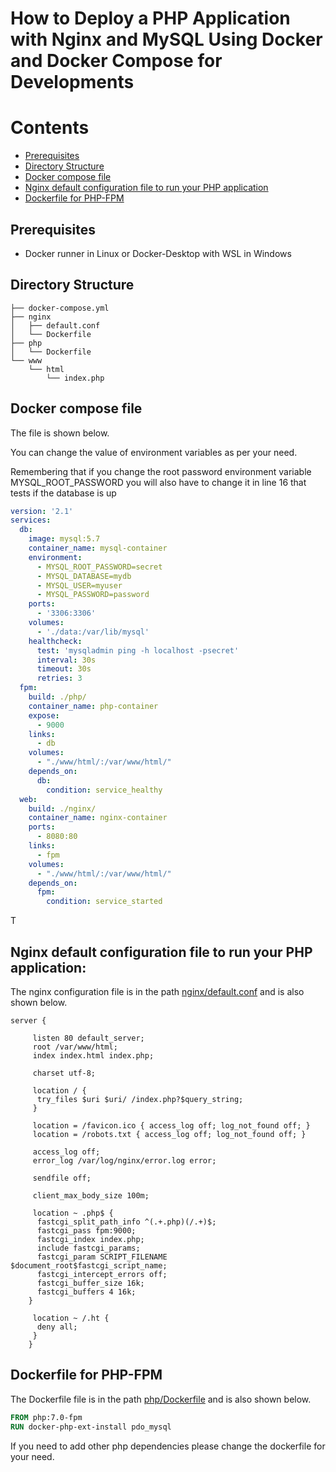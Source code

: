 # How to Deploy a PHP Application with Nginx and MySQL Using Docker and Docker Compose for Developments

# Contents
 - [Prerequisites](#prerequisites) 
 - [Directory Structure](#directory-structure)
 - [Docker compose file](#docker-compose-file)
 - [Nginx default configuration file to run your PHP application](#nginx-default-configuration-file-to-run-your-php-application)
 - [Dockerfile for PHP-FPM](#dockerfile-for-php-fpm)

## Prerequisites
- Docker runner in Linux or Docker-Desktop with WSL in Windows

## Directory Structure

```
├── docker-compose.yml
├── nginx
│   ├── default.conf
│   └── Dockerfile
├── php
│   └── Dockerfile
└── www
    └── html
        └── index.php
```

## Docker compose file

The file is shown below.

You can change the value of environment variables as per your need.

Remembering that if you change the root password environment variable MYSQL_ROOT_PASSWORD you will also have to change it in line 16 that tests if the database is up

```yml showLineNumbers
version: '2.1'
services:
  db:
    image: mysql:5.7
    container_name: mysql-container
    environment:
      - MYSQL_ROOT_PASSWORD=secret
      - MYSQL_DATABASE=mydb
      - MYSQL_USER=myuser
      - MYSQL_PASSWORD=password
    ports:
      - '3306:3306'
    volumes:
      - './data:/var/lib/mysql'
    healthcheck:
      test: 'mysqladmin ping -h localhost -psecret'
      interval: 30s
      timeout: 30s
      retries: 3
  fpm:
    build: ./php/
    container_name: php-container
    expose:
      - 9000
    links:
      - db
    volumes:
      - "./www/html/:/var/www/html/"
    depends_on:
      db:
        condition: service_healthy
  web:
    build: ./nginx/
    container_name: nginx-container
    ports:
      - 8080:80
    links:
      - fpm
    volumes:
      - "./www/html/:/var/www/html/"
    depends_on:
      fpm:
        condition: service_started
```

T

## Nginx default configuration file to run your PHP application:

The nginx configuration file is in the path [nginx/default.conf](nginx/default.conf) and is also shown below.

```nginx showLineNumbers
server {  

     listen 80 default_server;  
     root /var/www/html;  
     index index.html index.php;  

     charset utf-8;  

     location / {  
      try_files $uri $uri/ /index.php?$query_string;  
     }  

     location = /favicon.ico { access_log off; log_not_found off; }  
     location = /robots.txt { access_log off; log_not_found off; }  

     access_log off;  
     error_log /var/log/nginx/error.log error;  

     sendfile off;  

     client_max_body_size 100m;  

     location ~ .php$ {  
      fastcgi_split_path_info ^(.+.php)(/.+)$;  
      fastcgi_pass fpm:9000;  
      fastcgi_index index.php;  
      include fastcgi_params;  
      fastcgi_param SCRIPT_FILENAME $document_root$fastcgi_script_name;  
      fastcgi_intercept_errors off;  
      fastcgi_buffer_size 16k;  
      fastcgi_buffers 4 16k;  
    }  

     location ~ /.ht {  
      deny all;  
     }  
    } 
```

## Dockerfile for PHP-FPM

The Dockerfile file is in the path [php/Dockerfile](php/Dockerfile) and is also shown below.

```Dockerfile showLineNumbers
FROM php:7.0-fpm
RUN docker-php-ext-install pdo_mysql 
```

If you need to add other php dependencies please change the dockerfile for your need.